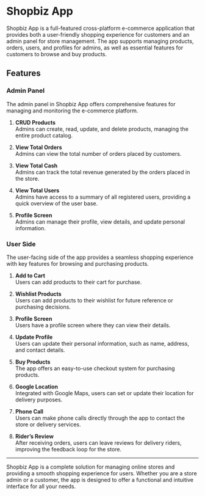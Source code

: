 
# Shopbiz App

Shopbiz App is a full-featured cross-platform e-commerce application that provides both a user-friendly shopping experience for customers and an admin panel for store management. The app supports managing products, orders, users, and profiles for admins, as well as essential features for customers to browse and buy products.

## Features

### Admin Panel
The admin panel in Shopbiz App offers comprehensive features for managing and monitoring the e-commerce platform.

1. **CRUD Products**  
   Admins can create, read, update, and delete products, managing the entire product catalog.

2. **View Total Orders**  
   Admins can view the total number of orders placed by customers.

3. **View Total Cash**  
   Admins can track the total revenue generated by the orders placed in the store.

4. **View Total Users**  
   Admins have access to a summary of all registered users, providing a quick overview of the user base.

5. **Profile Screen**  
   Admins can manage their profile, view details, and update personal information.

### User Side
The user-facing side of the app provides a seamless shopping experience with key features for browsing and purchasing products.

1. **Add to Cart**  
   Users can add products to their cart for purchase.

2. **Wishlist Products**  
   Users can add products to their wishlist for future reference or purchasing decisions.

3. **Profile Screen**  
   Users have a profile screen where they can view their details.

4. **Update Profile**  
   Users can update their personal information, such as name, address, and contact details.

5. **Buy Products**  
   The app offers an easy-to-use checkout system for purchasing products.

6. **Google Location**  
   Integrated with Google Maps, users can set or update their location for delivery purposes.

7. **Phone Call**  
   Users can make phone calls directly through the app to contact the store or delivery services.

8. **Rider’s Review**  
   After receiving orders, users can leave reviews for delivery riders, improving the feedback loop for the store.

---

Shopbiz App is a complete solution for managing online stores and providing a smooth shopping experience for users. Whether you are a store admin or a customer, the app is designed to offer a functional and intuitive interface for all your needs.

